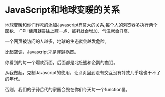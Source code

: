 # JavaScript和地球变暖的关系

地球变暖和你们作死的添加Javascript有莫大的关系,每个人的浏览器多执行两个函数，
CPU使用就要往上蹿一点，能耗就会增加，气温就会升高。

一个网页被访问的人越多，地球的生态就会越发危险。

比起空调，Javascript才是罪魁祸首。

你看到的每一个爆款页面，后面都是北极熊和企鹅的血泪。

从我做起，克制Javascript的使用，让网页回到没有交互没有特效几乎啥也干不了的年代。

否则，我们的子孙后代的家园会毁在你们今天每一个function里。